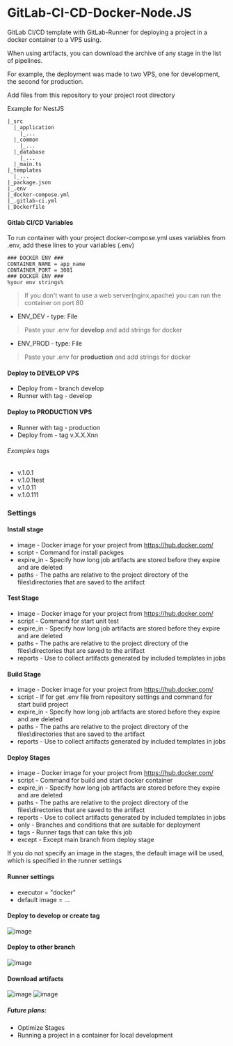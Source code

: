 # GitLab-CI-CD-Docker-Node.JS

GitLab CI/CD template with GitLab-Runner for deploying a project in a docker container to a VPS using.

When using artifacts, you can download the archive of any stage in the list of pipelines.

For example, the deployment was made to two VPS, one for development, the second for production.

Add files from this repository to your project root directory

Example for NestJS
```
|_src
  |_application
    |_...
  |_common
    |_...
  |_database
    |_...
  |_main.ts
|_templates
  |_...
|_package.json
|_.env
|_docker-compose.yml
|_.gitlab-ci.yml
|_Dockerfile
```

#### Gitlab CI/CD Variables
To run container with your project docker-compose.yml uses variables from .env, add these lines to your variables (.env)
```
### DOCKER ENV ###
CONTAINER_NAME = app_name
CONTAINER_PORT = 3001
### DOCKER ENV ###
%your env strings%
```
> If you don't want to use a web server(nginx,apache) you can run the container on port 80


- ENV_DEV -  type: File 
> Paste your .env for **develop** and add strings for docker
- ENV_PROD - type: File
> Paste your .env for **production** and add strings for docker


#### Deploy to DEVELOP VPS
- Deploy from - branch develop
- Runner with tag - develop

#### Deploy to PRODUCTION VPS
- Runner with tag - production
- Deploy from - tag v.X.X.Xnn

###### Examples tags
- v.1.0.1
- v.1.0.1test
- v.1.0.11
- v.1.0.111

### Settings
#### Install stage
- image - Docker image for your project from https://hub.docker.com/
- script - Command for install packges
- expire_in - Specify how long job artifacts are stored before they expire and are deleted
- paths - The paths are relative to the project directory of the files\directories that are saved to the artifact

#### Test Stage
- image - Docker image for your project from https://hub.docker.com/
- script - Command for start unit test
- expire_in - Specify how long job artifacts are stored before they expire and are deleted
- paths - The paths are relative to the project directory of the files\directories that are saved to the artifact
- reports - Use to collect artifacts generated by included templates in jobs

#### Build Stage
- image - Docker image for your project from https://hub.docker.com/
- script - If for get .env file from repository settings and command for start build project
- expire_in - Specify how long job artifacts are stored before they expire and are deleted
- paths - The paths are relative to the project directory of the files\directories that are saved to the artifact
- reports - Use to collect artifacts generated by included templates in jobs

#### Deploy Stages
- image - Docker image for your project from https://hub.docker.com/
- script - Command for build and start docker container
- expire_in - Specify how long job artifacts are stored before they expire and are deleted
- paths - The paths are relative to the project directory of the files\directories that are saved to the artifact
- reports - Use to collect artifacts generated by included templates in jobs
- only - Branches and conditions that are suitable for deployment
- tags - Runner tags that can take this job
- except - Except main branch from deploy stage

If you do not specify an image in the stages, the default image will be used, which is specified in the runner settings

#### Runner settings
 - executor = "docker"
 - default image = ...

#### Deploy to develop or create tag
![image](https://user-images.githubusercontent.com/32634559/204368983-1f9ae39d-b008-49c8-bd43-b35e83fa7b63.png)

#### Deploy to other branch
![image](https://user-images.githubusercontent.com/32634559/204371127-600db8e4-b1d7-4bbb-9543-88e8e6cfee72.png)

#### Download artifacts
![image](https://user-images.githubusercontent.com/32634559/220139608-b9ca6a1b-30d8-4691-9408-3b875527733f.png)
![image](https://user-images.githubusercontent.com/32634559/220139512-32eb6acf-7614-4f2f-a546-c94759640cc9.png)


##### Future plans:
- Optimize Stages
- Running a project in a container for local development

